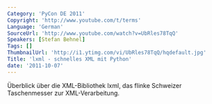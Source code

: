 ```yaml
---
Category: 'PyCon DE 2011'
Copyright: 'http://www.youtube.com/t/terms'
Language: 'German'
SourceUrl: 'http://www.youtube.com/watch?v=UbRles78TqQ'
Speakers: [Stefan Behnel]
Tags: []
ThumbnailUrl: 'http://i1.ytimg.com/vi/UbRles78TqQ/hqdefault.jpg'
Title: 'lxml - schnelles XML mit Python'
date: '2011-10-07'
---
```

Überblick über die XML-Bibliothek lxml, das flinke Schweizer Taschenmesser zur XML-Verarbeitung.